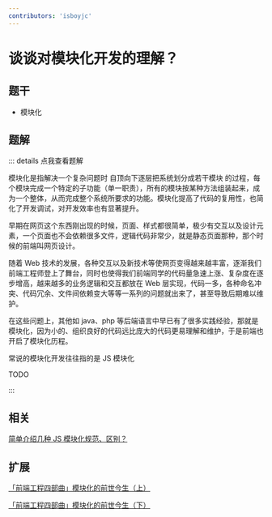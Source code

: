 ```yaml
---
contributors: 'isboyjc'
---
```


# 谈谈对模块化开发的理解？

## 题干

- 模块化



## 题解

::: details 点我查看题解

模块化是指解决一个复杂问题时 自顶向下逐层把系统划分成若干模块 的过程，每个模块完成一个特定的子功能（单一职责），所有的模块按某种方法组装起来，成为一个整体，从而完成整个系统所要求的功能。模块化提高了代码的复用性，也简化了开发调试，对开发效率也有显著提升。

早期在网页这个东西刚出现的时候，页面、样式都很简单，极少有交互以及设计元素，一个页面也不会依赖很多文件，逻辑代码非常少，就是静态页面那种，那个时候的前端叫网页设计。

随着 Web 技术的发展，各种交互以及新技术等使网页变得越来越丰富，逐渐我们前端工程师登上了舞台，同时也使得我们前端同学的代码量急速上涨、复杂度在逐步增高，越来越多的业务逻辑和交互都放在 Web 层实现，代码一多，各种命名冲突、代码冗余、文件间依赖变大等等一系列的问题就出来了，甚至导致后期难以维护。

在这些问题上，其他如 java、php 等后端语言中早已有了很多实践经验，那就是模块化，因为小的、组织良好的代码远比庞大的代码更易理解和维护，于是前端也开启了模块化历程。

常说的模块化开发往往指的是 JS 模块化

TODO


:::

## 相关

[简单介绍几种 JS 模块化规范、区别？](./120040_modular_development_standard.md)


## 扩展

[「前端工程四部曲」模块化的前世今生（上）](https://juejin.cn/post/7007946894605287432)

[「前端工程四部曲」模块化的前世今生（下）](https://juejin.cn/post/7012774158371127326)